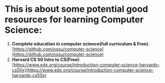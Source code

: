 # This is about some potential good resources for learning Computer Science:

1. **Complete education in computer science(full curriculum & Free)**: [https://github.com/ossu/computer-science](https://github.com/ossu/computer-science)
2. **Harvard CS 50 Intro to CS(Free)**: [https://www.edx.org/course/introduction-computer-science-harvardx-cs50x](https://www.edx.org/course/introduction-computer-science-harvardx-cs50x)
